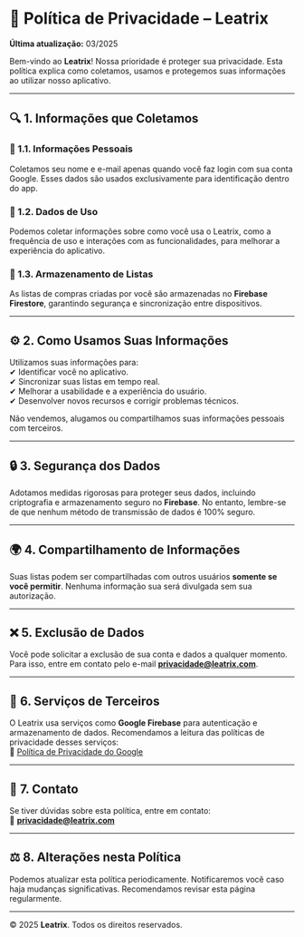 # 📜 **Política de Privacidade – Leatrix**  

**Última atualização:** 03/2025

Bem-vindo ao **Leatrix**! Nossa prioridade é proteger sua privacidade. Esta política explica como coletamos, usamos e protegemos suas informações ao utilizar nosso aplicativo.  

---

## 🔍 **1. Informações que Coletamos**  

### 📌 1.1. Informações Pessoais  
Coletamos seu nome e e-mail apenas quando você faz login com sua conta Google. Esses dados são usados exclusivamente para identificação dentro do app.  

### 📌 1.2. Dados de Uso  
Podemos coletar informações sobre como você usa o Leatrix, como a frequência de uso e interações com as funcionalidades, para melhorar a experiência do aplicativo.  

### 📌 1.3. Armazenamento de Listas  
As listas de compras criadas por você são armazenadas no **Firebase Firestore**, garantindo segurança e sincronização entre dispositivos.  

---

## ⚙ **2. Como Usamos Suas Informações**  

Utilizamos suas informações para:  
✔ Identificar você no aplicativo.  
✔ Sincronizar suas listas em tempo real.  
✔ Melhorar a usabilidade e a experiência do usuário.  
✔ Desenvolver novos recursos e corrigir problemas técnicos.  

Não vendemos, alugamos ou compartilhamos suas informações pessoais com terceiros.  

---

## 🔒 **3. Segurança dos Dados**  

Adotamos medidas rigorosas para proteger seus dados, incluindo criptografia e armazenamento seguro no **Firebase**. No entanto, lembre-se de que nenhum método de transmissão de dados é 100% seguro.  

---

## 🌍 **4. Compartilhamento de Informações**  

Suas listas podem ser compartilhadas com outros usuários **somente se você permitir**. Nenhuma informação sua será divulgada sem sua autorização.  

---

## ❌ **5. Exclusão de Dados**  

Você pode solicitar a exclusão de sua conta e dados a qualquer momento. Para isso, entre em contato pelo e-mail **[privacidade@leatrix.com](mailto:privacidade@leatrix.com)**.  

---

## 📱 **6. Serviços de Terceiros**  

O Leatrix usa serviços como **Google Firebase** para autenticação e armazenamento de dados. Recomendamos a leitura das políticas de privacidade desses serviços:  
🔗 [Política de Privacidade do Google](https://policies.google.com/privacy)  

---

## 📧 **7. Contato**  

Se tiver dúvidas sobre esta política, entre em contato:  
📩 **[privacidade@leatrix.com](mailto:bendevoficial@gmail.com)**  

---

## ⚖ **8. Alterações nesta Política**  

Podemos atualizar esta política periodicamente. Notificaremos você caso haja mudanças significativas. Recomendamos revisar esta página regularmente.  

---

© 2025 **Leatrix**. Todos os direitos reservados.  

